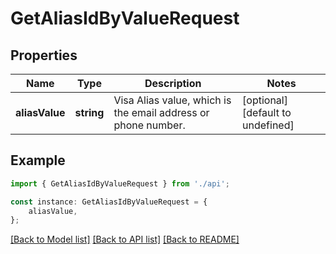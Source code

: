 # GetAliasIdByValueRequest


## Properties

Name | Type | Description | Notes
------------ | ------------- | ------------- | -------------
**aliasValue** | **string** | Visa Alias value, which is the email address or phone number. | [optional] [default to undefined]

## Example

```typescript
import { GetAliasIdByValueRequest } from './api';

const instance: GetAliasIdByValueRequest = {
    aliasValue,
};
```

[[Back to Model list]](../README.md#documentation-for-models) [[Back to API list]](../README.md#documentation-for-api-endpoints) [[Back to README]](../README.md)
